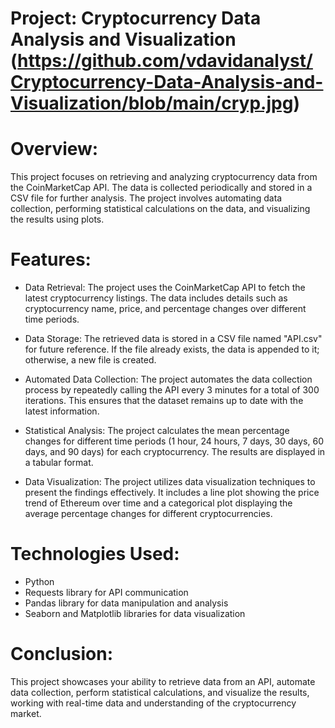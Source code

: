 # Project: Cryptocurrency Data Analysis and Visualization (https://github.com/vdavidanalyst/Cryptocurrency-Data-Analysis-and-Visualization/blob/main/cryp.jpg)

# Overview:
  This project focuses on retrieving and analyzing cryptocurrency data from the CoinMarketCap API. The data is collected periodically and stored in a CSV file for further analysis. The project involves automating data collection, performing statistical calculations on the data, and visualizing the results using plots.

# Features:
- Data Retrieval: The project uses the CoinMarketCap API to fetch the latest cryptocurrency listings. The data includes details such as cryptocurrency name, price, and percentage changes over different time periods.

- Data Storage: The retrieved data is stored in a CSV file named "API.csv" for future reference. If the file already exists, the data is appended to it; otherwise, a new file is created.

- Automated Data Collection: The project automates the data collection process by repeatedly calling the API every 3 minutes for a total of 300 iterations. This ensures that the dataset remains up to date with the latest information.

- Statistical Analysis: The project calculates the mean percentage changes for different time periods (1 hour, 24 hours, 7 days, 30 days, 60 days, and 90 days) for each cryptocurrency. The results are displayed in a tabular format.

- Data Visualization: The project utilizes data visualization techniques to present the findings effectively. It includes a line plot showing the price trend of Ethereum over time and a categorical plot displaying the average percentage changes for different cryptocurrencies.

# Technologies Used:
- Python
- Requests library for API communication
- Pandas library for data manipulation and analysis
- Seaborn and Matplotlib libraries for data visualization

# Conclusion:
This project showcases your ability to retrieve data from an API, automate data collection, perform statistical calculations, and visualize the results, working with real-time data and understanding of the cryptocurrency market.
